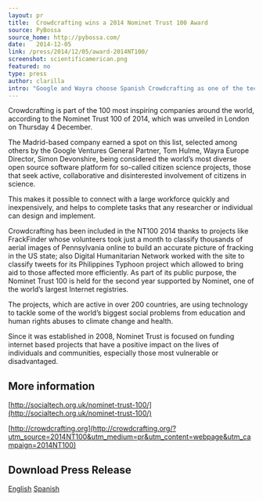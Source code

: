 ```yaml
---
layout: pr
title:  Crowdcrafting wins a 2014 Nominet Trust 100 Award
source: PyBossa
source_home: http://pybossa.com/
date:   2014-12-05
link: /press/2014/12/05/award-2014NT100/
screenshot: scientificamerican.png
featured: no
type: press
author: clarilla
intro: "Google and Wayra choose Spanish Crowdcrafting as one of the technology companies of the year"
---
```

Crowdcrafting is part of the 100 most inspiring companies around the world,
according to the Nominet Trust 100 of 2014, which was unveiled in London on
Thursday 4 December.


The Madrid-based company earned a spot on this list, selected among others by
the Google Ventures General Partner, Tom Hulme, Wayra Europe Director, Simon
Devonshire, being considered the world’s most diverse open source software
platform for so-called citizen science projects, those that seek active,
collaborative and disinterested involvement of citizens in science.

This makes it possible to connect with a large workforce quickly and
inexpensively, and helps to complete tasks that any researcher or individual
can design and implement.

Crowdcrafting has been included in the NT100 2014 thanks to projects like
FrackFinder whose volunteers took just a month to classify thousands of aerial
images of Pennsylvania online to build an accurate picture of fracking in the
US state; also Digital Humanitarian Network worked with the site to classify
tweets for its Philippines Typhoon project which allowed to bring aid to those
affected more efficiently.
As part of its public purpose, the Nominet Trust 100 is held for the second
year supported by Nominet, one of the world’s largest Internet registries.

The projects, which are active in over 200 countries, are using technology to
tackle some of the world’s biggest social problems from education and human
rights abuses to climate change and health.

Since it was established in 2008, Nominet Trust is focused on funding internet
based projects that have a positive impact on the lives of individuals and
communities, especially those most vulnerable or disadvantaged.

## More information
[http://socialtech.org.uk/nominet-trust-100/](http://socialtech.org.uk/nominet-trust-100/)

[http://crowdcrafting.org](http://crowdcrafting.org/?utm_source=2014NT100&utm_medium=pr&utm_content=webpage&utm_campaign=2014NT100)

## Download Press Release
[English](/assets/downloads/Crowdcrafting-Press-Release-Nominet-Trust-2014-Award.pdf)
[Spanish](/assets/downloads/Crowdcrafting-Nota-Prensa-Ganador-Nominet-Trust-2014.pdf)
